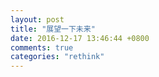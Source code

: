 ```yaml
---
layout: post
title: "展望一下未来"
date: 2016-12-17 13:46:44 +0800
comments: true
categories: "rethink"
---
```



